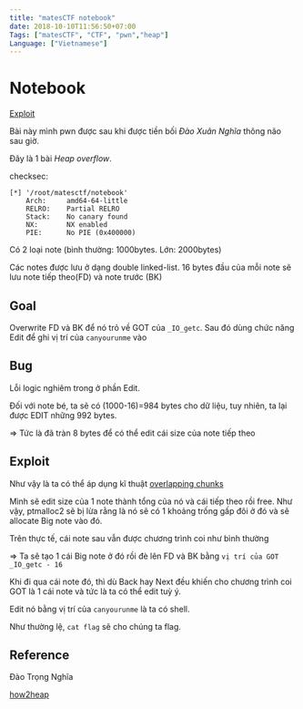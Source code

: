 ```yaml
---
title: "matesCTF notebook"
date: 2018-10-10T11:56:50+07:00
Tags: ["matesCTF", "CTF", "pwn","heap"]
Language: ["Vietnamese"]
---
```


Notebook
===

[Exploit](https://github.com/TrungNguyen1909/writeups/tree/master/matesctf/notebook)

Bài này mình pwn được sau khi được tiền bối *Đào Xuân Nghĩa* thông não sau giờ.

Đây là 1 bài *Heap overflow*.

checksec:

```
[*] '/root/matesctf/notebook'
    Arch:     amd64-64-little
    RELRO:    Partial RELRO
    Stack:    No canary found
    NX:       NX enabled
    PIE:      No PIE (0x400000)
```

Có 2 loại note (bình thường: 1000bytes. Lớn: 2000bytes)

Các notes được lưu ở dạng double linked-list. 16 bytes đầu của mỗi note sẽ lưu note tiếp theo(FD) và note trước (BK)

## Goal

Overwrite FD và BK để nó trỏ về GOT của `_IO_getc`. Sau đó dùng chức năng Edit để ghi vị trí của `canyourunme` vào

## Bug

Lỗi logic nghiêm trong ở phần Edit.

Đối với note bé, ta sẽ có (1000-16)=984 bytes cho dữ liệu, tuy nhiên, ta lại được EDIT những 992 bytes. 

=> Tức là đã tràn 8 bytes để có thể edit cái size của note tiếp theo

## Exploit

Như vậy là ta có thể áp dụng kĩ thuật [overlapping chunks](https://github.com/shellphish/how2heap/blob/master/glibc_2.25/overlapping_chunks_2.c)

Mình sẽ edit size của 1 note thành tổng của nó và cái tiếp theo rồi free.
Như vậy, ptmalloc2 sẽ bị lừa rằng là nó sẽ có 1 khoảng trống gấp đôi ở đó và sẽ allocate Big note vào đó.

Trên thực tế, cái note sau vẫn được chương trình coi như bình thường

=> Ta sẽ tạo 1 cái Big note ở đó rồi đè lên FD và BK bằng `vị trí của GOT _IO_getc - 16`

Khi đi qua cái note đó, thì dù Back hay Next đều khiến cho chương trình coi GOT là 1 cái note và tức là ta có thể edit tuỳ ý.

Edit nó bằng vị trí của `canyourunme` là ta có shell.

Như thường lệ, `cat flag` sẽ cho chúng ta flag.

## Reference

Đào Trọng Nghĩa

[how2heap](https://github.com/shellphish/how2heap/blob/master/glibc_2.25/overlapping_chunks_2.c)
